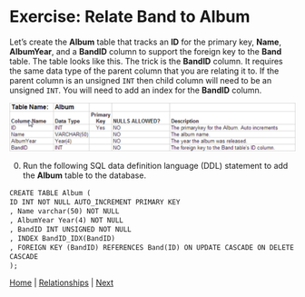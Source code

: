# Exercise: Relate Band to Album

Let’s create the **Album** table that tracks an **ID** for the primary key, **Name**, **AlbumYear**, and a **BandID** column to support the foreign key to the **Band** table.    The table looks like this.  The trick is the **BandID** column. It requires the same data type of the parent column that you are relating it to.  If the parent column is an unsigned `INT` then child column will need to be an unsigned `INT`.  You will need to add an index for the **BandID** column.  

![Album table](/static/assets/img/table-album.png)

0. Run the following SQL data definition language (DDL) statement to add the **Album** table to the database.

```
CREATE TABLE Album (
ID INT NOT NULL AUTO_INCREMENT PRIMARY KEY
, Name varchar(50) NOT NULL
, AlbumYear Year(4) NOT NULL
, BandID INT UNSIGNED NOT NULL
, INDEX BandID_IDX(BandID)
, FOREIGN KEY (BandID) REFERENCES Band(ID) ON UPDATE CASCADE ON DELETE CASCADE
);
```


[Home](/)  |  [Relationships](/8-relationships/)  |  [Next](/8-relationships/2)
